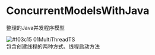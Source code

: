 # ConcurrentModelsWithJava
整理的Java并发程序模型

![#f03c15](https://placehold.it/15/f03c15/000000?text=+) 01MultiThreadTS
</br>    包含创建线程的两种方式、线程启动方法
